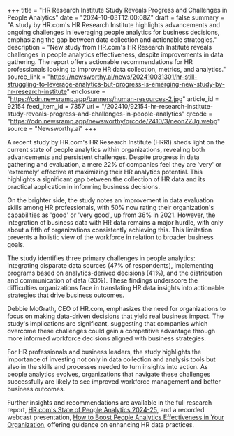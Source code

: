+++
title = "HR Research Institute Study Reveals Progress and Challenges in People Analytics"
date = "2024-10-03T12:00:08Z"
draft = false
summary = "A study by HR.com's HR Research Institute highlights advancements and ongoing challenges in leveraging people analytics for business decisions, emphasizing the gap between data collection and actionable strategies."
description = "New study from HR.com's HR Research Institute reveals challenges in people analytics effectiveness, despite improvements in data gathering. The report offers actionable recommendations for HR professionals looking to improve HR data collection, metrics, and analytics."
source_link = "https://newsworthy.ai/news/202410031301/hr-still-struggling-to-leverage-analytics-but-progress-is-emerging-new-study-by-hr-research-institute"
enclosure = "https://cdn.newsramp.app/banners/human-resources-2.jpg"
article_id = 92154
feed_item_id = 7357
url = "/202410/92154-hr-research-institute-study-reveals-progress-and-challenges-in-people-analytics"
qrcode = "https://cdn.newsramp.app/newsworthy/qrcode/2410/3/neonZZJg.webp"
source = "Newsworthy.ai"
+++

<p>A recent study by HR.com's HR Research Institute (HRRI) sheds light on the current state of people analytics within organizations, revealing both advancements and persistent challenges. Despite progress in data gathering and evaluation, a mere 22% of companies feel they are 'very' or 'extremely' effective at maximizing their HR analytics potential. This highlights a significant gap between the collection of HR data and its practical application in informing business decisions.</p><p>On the brighter side, the study notes an improvement in data evaluation skills among HR professionals, with 50% now rating their organization's capabilities as 'good' or 'very good', up from 36% in 2021. However, the integration of business data with HR data remains a major hurdle, with only about a fifth of organizations consistently achieving this. This limitation prevents a holistic view of the workforce in relation to broader business goals.</p><p>The study identifies three primary challenges in people analytics: integrating disparate data sources (47% of respondents), implementing programs based on analytics-derived decisions (41%), and the distribution and communication of data (33%). These findings underscore the difficulties organizations face in translating HR data insights into actionable strategies that drive business outcomes.</p><p>Debbie McGrath, CEO of HR.com, emphasizes the need for organizations to focus on making data-driven decisions that yield real business impact. The study's implications are significant, suggesting that companies which overcome these challenges could gain a competitive advantage through more informed workforce decisions aligned with business strategies.</p><p>For HR professionals and business leaders, the study highlights the importance of investing not only in data collection and analysis tools but also in the skills and processes needed to turn insights into action. As people analytics evolves, organizations that navigate these challenges successfully are likely to see improved workforce management and better business outcomes.</p><p>Further insights and recommendations are available in the full research report, <a href='https://www.hr.com' rel='nofollow' target='_blank'>HR.com's State of People Analytics 2024-25</a>, and a recorded webcast presentation, <a href='https://www.hr.com' rel='nofollow' target='_blank'>How to Boost People Analytics Effectiveness in Your Organization</a>, offering guidance on enhancing HR data practices.</p>